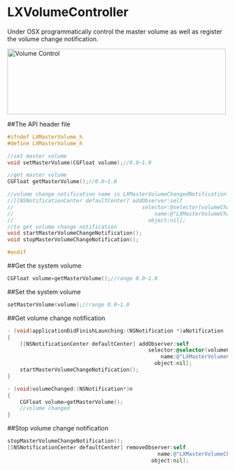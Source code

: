 LXVolumeController
==================

Under OSX programmatically control the master volume as well as register the volume change notification.

[<img src="http://lianxu.me/wp-content/uploads/2013/07/volumeControl1.jpg" alt="Volume Control" width="500" height="150" />][1]

##The API header file

```objective-c
#ifndef LXMasterVolume_h
#define LXMasterVolume_h

//set master volume
void setMasterVolume(CGFloat volume);//0.0~1.0

//get master volume
CGFloat getMasterVolume();//0.0~1.0

//volume change notification name is LXMasterVolumeChangedNotification
//[[NSNotificationCenter defaultCenter] addObserver:self
//                                         selector:@selector(volumeChanged:)
//                                             name:@"LXMasterVolumeChangedNotification"
//                                           object:nil];
//to get volume change notification
void startMasterVolumeChangeNotification();
void stopMasterVolumeChangeNotification();

#endif
```

##Get the system volume

```objective-c
CGFloat volume=getMasterVolume();//range 0.0~1.0 
```

##Set the system volume

```objective-c
setMasterVolume(volume);//range 0.0~1.0 
```


##Get volume change notification

```objective-c
- (void)applicationDidFinishLaunching:(NSNotification *)aNotification
{
    [[NSNotificationCenter defaultCenter] addObserver:self
                                             selector:@selector(volumeChanged:)
                                                 name:@"LXMasterVolumeChangedNotification"
                                               object:nil];
    startMasterVolumeChangeNotification();
}

- (void)volumeChanged:(NSNotification*)n
{
    CGFloat volume=getMasterVolume();
    //volume changed
}
```

##Stop volume change notification

```objective-c
stopMasterVolumeChangeNotification();  
[[NSNotificationCenter defaultCenter] removeObserver:self
												name:@"LXMasterVolumeChangedNotification"
											  object:nil];
```


 [1]: http://lianxu.me/wp-content/uploads/2013/07/volumeControl1.jpg

